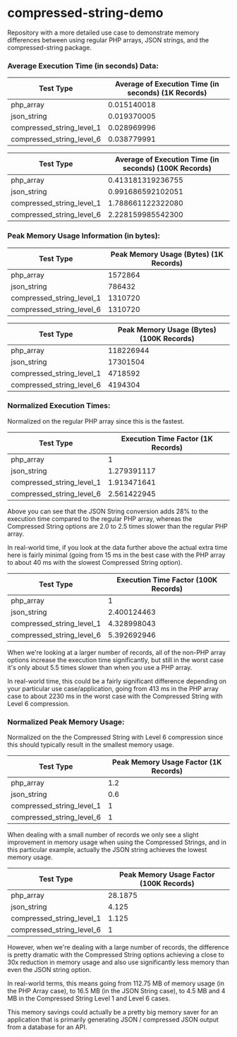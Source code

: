 # compressed-string-demo
Repository with a more detailed use case to demonstrate memory differences between using regular PHP arrays, JSON strings, and the compressed-string package.

### Average Execution Time (in seconds) Data:

| Test Type	| Average of Execution Time (in seconds) (1K Records) |
| --------- | -------------------------------------- |
| php_array	| 0.015140018 |
| json_string	| 0.019370005 |
| compressed_string_level_1	| 0.028969996 |
| compressed_string_level_6	| 0.038779991 |

| Test Type	| Average of Execution Time (in seconds) (100K Records) |
| --------- | -------------------------------------- |
| php_array	| 0.413181319236755 |
| json_string	| 0.991686592102051 |
| compressed_string_level_1	| 1.788661122322080 |
| compressed_string_level_6	| 2.228159985542300 |

### Peak Memory Usage Information (in bytes):

| Test Type	| Peak Memory Usage (Bytes) (1K Records) |
| --------- | -------------------------------------- |
| php_array	| 1572864 |
| json_string	| 786432 |
| compressed_string_level_1	| 1310720 |
| compressed_string_level_6	| 1310720 |

| Test Type	| Peak Memory Usage (Bytes) (100K Records) |
| --------- | -------------------------------------- |
| php_array	| 118226944 |
| json_string	| 17301504 |
| compressed_string_level_1	| 4718592 |
| compressed_string_level_6	| 4194304 |

### Normalized Execution Times:

Normalized on the regular PHP array since this is the fastest.

| Test Type	| Execution Time Factor (1K Records) |
| --------- | --------------------------------------
| php_array	| 1 |
| json_string	| 1.279391117 |
| compressed_string_level_1	| 1.913471641 |
| compressed_string_level_6	| 2.561422945 |

Above you can see that the JSON String conversion adds 28% to the execution time compared to the regular PHP array, whereas the Compressed String options are 2.0 to 2.5 times slower than the regular PHP array.

In real-world time, if you look at the data further above the actual extra time here is fairly minimal (going from 15 ms in the best case with the PHP array to about 40 ms with the slowest Compressed String option).

| Test Type	| Execution Time Factor (100K Records) |
| --------- | --------------------------------------
| php_array	| 1 |
| json_string	| 2.400124463 |
| compressed_string_level_1	| 4.328998043 |
| compressed_string_level_6	| 5.392692946 |

When we're looking at a larger number of records, all of the non-PHP array options increase the execution time significantly, but still in the worst case it's only about 5.5 times slower than when you use a PHP array.

In real-world time, this could be a fairly significant difference depending on your particular use case/application, going from 413 ms in the PHP array case to about 2230 ms in the worst case with the Compressed String with Level 6 compression.

### Normalized Peak Memory Usage:

Normalized on the the Compressed String with Level 6 compression since this should typically result in the smallest memory usage.

| Test Type	| Peak Memory Usage Factor (1K Records) |
| --------- | --------------------------------------
| php_array	| 1.2 |
| json_string	| 0.6 |
| compressed_string_level_1	| 1 |
| compressed_string_level_6	| 1 |

When dealing with a small number of records we only see a slight improvement in memory usage when using the Compressed Strings, and in this particular example, actually the JSON string achieves the lowest memory usage.

| Test Type	| Peak Memory Usage Factor (100K Records) |
| --------- | --------------------------------------
| php_array	| 28.1875 |
| json_string	| 4.125 |
| compressed_string_level_1	| 1.125 |
| compressed_string_level_6	| 1 |

However, when we're dealing with a large number of records, the difference is pretty dramatic with the Compressed String options achieving a close to 30x reduction in memory usage and also use significantly less memory than even the JSON string option.

In real-world terms, this means going from 112.75 MB of memory usage (in the PHP Array case), to 16.5 MB (in the JSON String case), to 4.5 MB and 4 MB in the Compressed String Level 1 and Level 6 cases.

This memory savings could actually be a pretty big memory saver for an application that is primarily generating JSON / compressed JSON output from a database for an API.